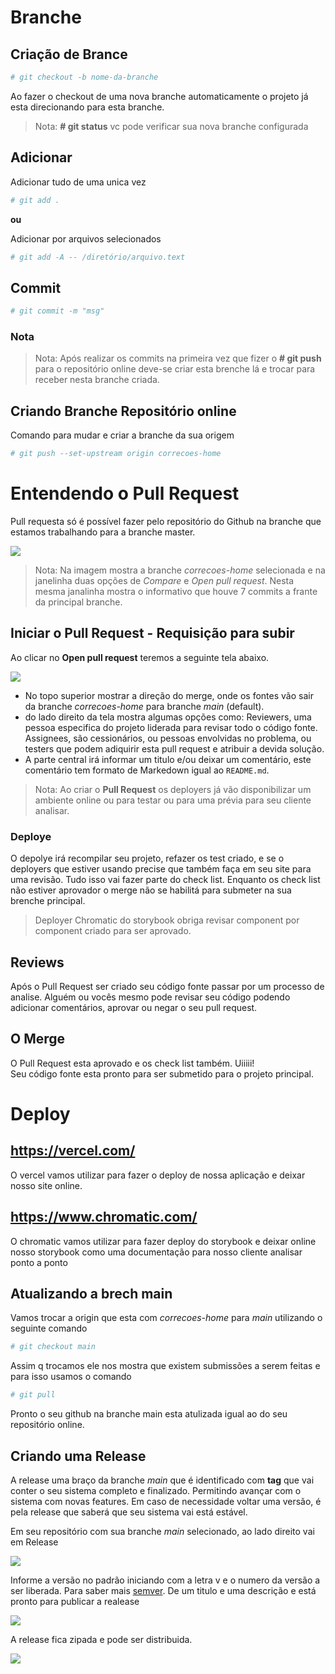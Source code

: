 # Branche

## Criação de Brance

```sh
# git checkout -b nome-da-branche
```

Ao fazer o checkout de uma nova branche automaticamente o projeto já esta direcionando para esta branche.

> Nota: **# git status** vc pode verificar sua nova branche configurada

## Adicionar

Adicionar tudo de uma unica vez

```sh
# git add .
```

**ou**

Adicionar por arquivos selecionados

```sh
# git add -A -- /diretório/arquivo.text
```

## Commit

```sh
# git commit -m "msg"
```

### Nota

> Nota: Após realizar os commits na primeira vez que fizer o **# git push** para o repositório online deve-se criar esta brenche lá e trocar para receber nesta branche criada.

## Criando Branche Repositório online

Comando para mudar e criar a branche da sua origem

```sh
# git push --set-upstream origin correcoes-home
```


# Entendendo o Pull Request

Pull requesta só é possível fazer pelo repositório do Github na branche que estamos trabalhando para a branche master.

![](./assets/pull-request-parte-1.png)

> Nota: Na imagem mostra a branche *correcoes-home* selecionada e na janelinha duas opções de *Compare* e *Open pull request*. Nesta mesma janalinha mostra o informativo que houve 7 commits a frante da principal branche.

## Iniciar o Pull Request - Requisição para subir

Ao clicar no **Open pull request** teremos a seguinte tela abaixo.

![](./assets/pull-request-parte-2.png)

* No topo superior mostrar a direção do merge, onde os fontes vão sair da branche *correcoes-home* para branche *main* (default).
* do lado direito da tela mostra algumas opções como: Reviewers, uma pessoa especifica do projeto liderada para revisar todo o código fonte. Assignees, são cessionários, ou pessoas envolvidas no problema, ou testers que podem adiquirir esta pull request e atribuir a devida solução.
* A parte central irá informar um titulo e/ou deixar um comentário, este comentário tem formato de Markedown igual ao ``README.md``.

> Nota: Ao criar o **Pull Request** os deployers já vão disponibilizar um ambiente online ou para testar ou para uma prévia para seu cliente analisar.

### Deploye

O depolye irá recompilar seu projeto, refazer os test criado, e se o deployers que estiver usando precise que também faça em seu site para uma revisão. Tudo isso vai fazer parte do check list. Enquanto os check list não estiver aprovador o merge não se habilitá para submeter na sua brenche principal.

> Deployer Chromatic do storybook obriga revisar component por component criado para ser aprovado.


## Reviews

Após o Pull Request ser criado seu código fonte passar por um processo de analise. Alguém ou vocês mesmo pode revisar seu código podendo adicionar comentários, aprovar ou negar o seu pull request.


## O Merge

O Pull Request esta aprovado e os check list também. Uiiiii! \
Seu código fonte esta pronto para ser submetido para o projeto principal.



# Deploy

## https://vercel.com/

O vercel vamos utilizar para fazer o deploy de nossa aplicação e deixar nosso site online.


## https://www.chromatic.com/

O chromatic vamos utilizar para fazer deploy do storybook e deixar online nosso storybook como uma documentação para nosso cliente analisar ponto a ponto

## Atualizando a brech main

Vamos trocar a origin que esta com *correcoes-home* para *main* utilizando o seguinte comando

```sh
# git checkout main
```

Assim q trocamos ele nos mostra que existem submissões a serem feitas e para isso usamos o comando

```sh
# git pull
```

Pronto o seu github na branche main esta atulizada igual ao do seu repositório online.

## Criando uma Release

A release uma braço da branche *main* que é identificado com **tag** que vai conter o seu sistema completo e finalizado. Permitindo avançar com o sistema com novas features. Em caso de necessidade voltar uma versão, é pela release que saberá que seu sistema vai está estável.

Em seu repositório com sua branche *main* selecionado, ao lado direito vai em Release

![](./assets/release-parte-1.png)

Informe a versão no padrão iniciando com a letra v e o numero da versão a ser liberada. Para saber mais [semver](https://semver.org/lang/pt-BR/). De um titulo e uma descrição e está pronto para publicar a realease

![](./assets/release-parte-2.png)

A release fica zipada e pode ser distribuida.

![](./assets/release-parte-3.png)

